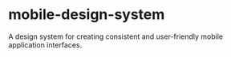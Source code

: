 # mobile-design-system
A design system for creating consistent and user-friendly mobile application interfaces.
